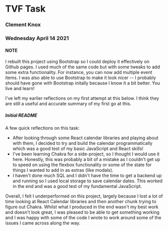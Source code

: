<h1>TVF Task</h1> 
<h3>Clement Knox</h3>
<h3>Wednesday April 14 2021</h3>

<h4>NOTE</h4>
I rebuilt this project using Bootstrap so I could deploy it effectively on Github pages. I used much of the same code but with some tweaks to add some extra functionality. For instance, you can now add multiple event items. I was also able to use Bootstrap to make it look nicer -- I probably should have gone with Bootstrap initally because I know it a bit better. You live and learn!

I've left my earlier reflections on my first attempt at this below. I think they are still a useful and accurate summary of my first go at this.



<h5>Initial README</h5>

A few quick reflections on this task:

* After looking through some React calendar libraries and playing about with them, I decided to try and build the calendar programmatically which was a good test of my basic JavaScript and React skills!
* I've been learning Chakra for a side-project, so I thought I would use it here. Honestly, this was probably a bit of a mistake as I couldn't get up to speed on using the flexbox functionality or some of the state for things I wanted to add in as extras (like modals).
* I haven't done much SQL and I didn't have the time to get a backend up and running so I used local storage to save calendar dates. This worked in the end and was a good test of my fundamental JavaScript.

Overall, I felt I underperformed on this project, largely because I lost a lot of time looking at React Calendar libraries and then another chunk trying to figure out Chakra. Whilst what I produced in the end wasn't my best work and doesn't look great, I was pleased to be able to get something working and I was happy with some of the code I wrote to work around some of the issues I came across along the way.